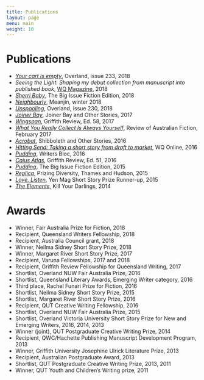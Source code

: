 ```yaml
---
title: Publications
layout: page
menu: main
weight: 10
---
```

# Publications

* [_Your cart is empty_](https://overland.org.au/previous-issues/issue-233/fair-australia-prize-fiction/), Overland, issue 233, 2018
* _Seeing the Light: Shaping my debut collection from manuscript into published book_, [WQ Magazine](https://qldwriters.org.au/magazine/), 2018
* [_Sherri Baby_](https://www.thebigissue.org.au/magazines/2018/08/10/fiction-edition-2018/), The Big Issue Fiction Edition, 2018
* [_Neighbourly_](https://meanjin.com.au/fiction/neighbourly/), Meanjin, winter 2018
* [_Unspooling_](https://overland.org.au/previous-issues/issue-230/fiction-prize-laura-elvery/), Overland, issue 230, 2018
* [_Joiner Bay_](https://margaretriverpress.com/product/joiner-bay-and-other-stories/), Joiner Bay and Other Stories, 2017
* [_Wingspan_](https://griffithreview.com/articles/wingspan/), Griffith Review, Ed. 58, 2017
* [_What You Really Collect Is Always Yourself_](http://reviewofaustralianfiction.com/product/raf-140-volume-21-issue-1/), Review of Australian Fiction, February 2017
* [_Acrobat_](https://margaretriverpress.com/product/shibboleth-other-stories/), Shibboleth and Other Stories, 2016
* [_Hitting Send: Taking a short story from draft to market_](https://qldwriters.org.au/2016/01/04/hitting-send-taking-a-short-story-from-draft-to-market/), WQ Online, 2016
* [_Pudding_](https://thewritersbloc.net/bloc-features-pudding-laura-elvery), Writers Bloc, 2016
* [_Caius Atlas_](https://griffithreview.com/articles/caius-atlas/), Griffith Review, Ed. 51, 2016
* [_Pudding_](https://www.thebigissue.org.au/blog/2016/03/23/fiction-edition---pudding/), The Big Issue Fiction Edition, 2015
* [_Replica_](https://booko.com.au/9780500500552/Prizing-Diversity), Prizing Diversity, Thames and Hudson, 2015
* [_Love, Listen_](https://www.yenmag.net/friday-fiction-love-listen/), Yen Mag Short Story Prize Runner-up, 2015
* [_The Elements_](https://www.killyourdarlings.com.au/2014/11/the-elements-by-laura-elvery/), Kill Your Darlings, 2014

# Awards

* Winner, Fair Australia Prize for Fiction, 2018
* Recipient, Queensland Writers Fellowship, 2018
* Recipient, Australia Council grant, 2018
* Winner, Neilma Sidney Short Story Prize, 2018
* Winner, Margaret River Short Story Prize, 2017
* Recipient, Varuna Fellowships, 2017 and 2018
* Recipient, Griffith Review Fellowship for Queensland Writing, 2017
* Shortlist, Overland NUW Fair Australia Prize, 2016
* Shortlist, Queensland Literary Awards, Emerging Writer category, 2016
* Third place, Rachel Funari Prize for Fiction, 2016
* Shortlist, Neilma Sidney Short Story Prize, 2015
* Shortlist, Margaret River Short Story Prize, 2016
* Recipient, QUT Creative Writing Fellowship, 2016
* Shortlist, Overland NUW Fair Australia Prize, 2015
* Shortlist, Overland Victoria University Short Story Prize for New and Emerging Writers, 2016, 2014, 2013
* Winner (joint), QUT Postgraduate Creative Writing Prize, 2014
* Recipient, QWC/Hachette Publishing Manuscript Development Program, 2013
* Winner, Griffith University Josephine Ulrick Literature Prize, 2013
* Recipient, Australian Postgraduate Award, 2013
* Shortlist, QUT Postgraduate Creative Writing Prize, 2013, 2011
* Winner, QUT Youth and Children’s Writing prize, 2011
